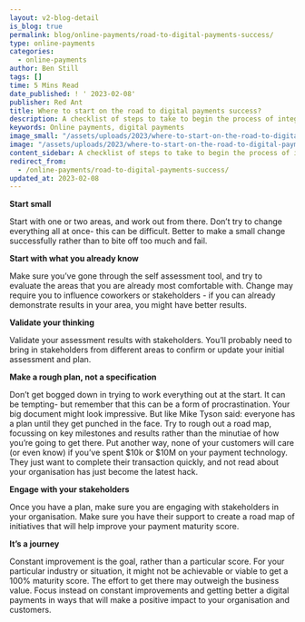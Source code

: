 ```yaml
---
layout: v2-blog-detail
is_blog: true
permalink: blog/online-payments/road-to-digital-payments-success/
type: online-payments
categories:
  - online-payments
author: Ben Still
tags: []
time: 5 Mins Read
date_published: ! ' 2023-02-08'
publisher: Red Ant
title: Where to start on the road to digital payments success?
description: A checklist of steps to take to begin the process of integrating online payments into your business. Start small and soon, and make sure you validate your plan with key stakeholders.
keywords: Online payments, digital payments
image_small: "/assets/uploads/2023/where-to-start-on-the-road-to-digital-payments-success-min.png"
image: "/assets/uploads/2023/where-to-start-on-the-road-to-digital-payments-success-min.png"
content_sidebar: A checklist of steps to take to begin the process of integrating online payments into your business. Start small and soon, and make sure you validate your plan with key stakeholders.
redirect_from:
  - /online-payments/road-to-digital-payments-success/
updated_at: 2023-02-08
---
```


**Start small**

Start with one or two areas, and work out from there. Don’t try to change everything all at once- this can be difficult. Better to make a small change successfully rather than to bite off too much and fail.

**Start with what you already know**

Make sure you’ve gone through the self assessment tool, and try to evaluate the areas that you are already most comfortable with. Change may require you to influence coworkers or stakeholders - if you can already demonstrate results in your area, you might have better results.

**Validate your thinking**

Validate your assessment results with stakeholders. You’ll probably need to bring in stakeholders from different areas to confirm or update your initial assessment and plan.

**Make a rough plan, not a specification**

Don’t get bogged down in trying to work everything out at the start. It can be tempting- but remember that this can be a form of procrastination. Your big document might look impressive. But like Mike Tyson said: everyone has a plan until they get punched in the face.
Try to rough out a road map, focussing on key milestones and results rather than the minutiae of how you’re going to get there.
Put another way, none of your customers will care (or even know) if you’ve spent $10k or $10M on your payment technology. They just want to complete their transaction quickly, and not read about your organisation has just become the latest hack.

**Engage with your stakeholders**

Once you have a plan, make sure you are engaging with stakeholders in your organisation. Make sure you have their support to create a road map of initiatives that will help improve your payment maturity score.

**It’s a journey**

Constant improvement is the goal, rather than a particular score. For your particular industry or situation, it might not be achievable or viable to get a 100% maturity score. The effort to get there may outweigh the business value. Focus instead on constant improvements and getting better a digital payments in ways that will make a positive impact to your organisation and customers.
